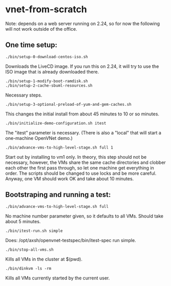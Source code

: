 vnet-from-scratch
=================

Note: depends on a web server running on 2.24, so for now the
following will not work outside of the office.

## One time setup:


    ./bin/setup-0-download-centos-iso.sh


Downloads the LiveCD image.  If you run this on 2.24,
it will try to use the ISO image that is already downloaded there.



    ./bin/setup-1-modify-boot-ramdisk.sh
    ./bin/setup-2-cache-sbuml-resources.sh

Necessary steps.

    ./bin/setup-3-optional-preload-of-yum-and-gem-caches.sh

This changes the initial install from about 45 minutes to 10 or so minutes.


    ./bin/initialize-demo-configuration.sh itest

The "itest" parameter is necessary.  (There is also a "local" that
will start a one-machine OpenVNet demo.)

    ./bin/advance-vms-to-high-level-stage.sh full 1

Start out by installing to vm1 only.  In theory, this step should not
be necessary, however, the VMs share the same cache directories and
clobber each other the first pass through, so let one machine get
everything in order.  The scripts should be changed to use locks and
be more careful.  Anyway, one VM should work OK and take about 10 minutes.


## Bootstraping and running a test:

    ./bin/advance-vms-to-high-level-stage.sh full

No machine number parameter given, so it defaults to all VMs.  Should
take about 5 minutes.


    ./bin/itest-run.sh simple


Does: /opt/axsh/openvnet-testspec/bin/itest-spec run simple.


    ./bin/stop-all-vms.sh


Kills all VMs in the cluster at $(pwd).


    ./bin/dinkvm -ls -rm


Kills all VMs currently started by the current user.


